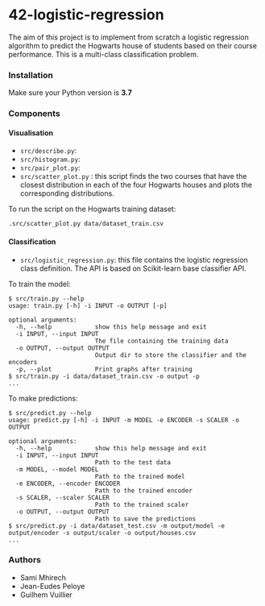 # 42-logistic-regression

The aim of this project is to implement from scratch a logistic regression algorithm to predict the Hogwarts house of students based on their course performance.
This is a multi-class classification problem.

### Installation

Make sure your Python version is **3.7**

### Components

#### Visualisation
- `src/describe.py`:
- `src/histogram.py`:
- `src/pair_plot.py`:
- `src/scatter_plot.py` : this script finds the two courses that have the closest distribution in each of the four Hogwarts houses and plots the corresponding distributions.

To run the script on the Hogwarts training dataset:

```
.src/scatter_plot.py data/dataset_train.csv
```

#### Classification
- `src/logistic_regression.py`: this file contains the logistic regression class definition. The API is based on Scikit-learn base classifier API.

To train the model:

```
$ src/train.py --help
usage: train.py [-h] -i INPUT -o OUTPUT [-p]

optional arguments:
  -h, --help            show this help message and exit
  -i INPUT, --input INPUT
                        The file containing the training data
  -o OUTPUT, --output OUTPUT
                        Output dir to store the classifier and the encoders
  -p, --plot            Print graphs after training
$ src/train.py -i data/dataset_train.csv -o output -p
...
```

To make predictions:

```
$ src/predict.py --help
usage: predict.py [-h] -i INPUT -m MODEL -e ENCODER -s SCALER -o OUTPUT

optional arguments:
  -h, --help            show this help message and exit
  -i INPUT, --input INPUT
                        Path to the test data
  -m MODEL, --model MODEL
                        Path to the trained model
  -e ENCODER, --encoder ENCODER
                        Path to the trained encoder
  -s SCALER, --scaler SCALER
                        Path to the trained scaler
  -o OUTPUT, --output OUTPUT
                        Path to save the predictions
$ src/predict.py -i data/dataset_test.csv -m output/model -e output/encoder -s output/scaler -o output/houses.csv
...
```

### Authors

- Sami Mhirech
- Jean-Eudes Peloye
- Guilhem Vuillier
